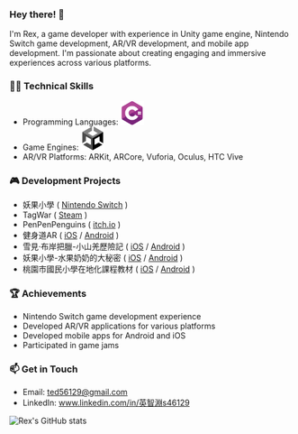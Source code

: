 ### Hey there! 👋

I'm Rex, a game developer with experience in Unity game engine, Nintendo Switch game development, AR/VR development, and mobile app development. I'm passionate about creating engaging and immersive experiences across various platforms.

### 👨‍💻 Technical Skills
- Programming Languages: <img src="c-sharp.png" alt="C#" width="42">
- Game Engines: <img src="unity.png" alt="Unity" width="42">
- AR/VR Platforms: ARKit, ARCore, Vuforia, Oculus, HTC Vive

### 🎮 Development Projects
- 妖果小學 ( [Nintendo Switch](https://ec.nintendo.com/HK/zh/titles/70010000048260) )
- TagWar ( [Steam](https://store.steampowered.com/app/1125600/TAG_WAR/) )
- PenPenPenguins ( [itch.io](https://penpenpenguins.itch.io/penpenpen) )
- 健身道AR ( [iOS](https://apps.apple.com/tw/app/%E5%81%A5%E8%BA%AB%E9%81%93ar/id1539147923) / [Android](https://play.google.com/store/apps/details?id=tw.wowwow.FitnessProAR&hl=zh) )
- 雪見·布岸把臘-小山羌歷險記 ( [iOS](https://apps.apple.com/tw/app/%E9%9B%AA%E8%A6%8B-%E5%B8%83%E5%B2%B8%E6%8A%8A%E8%87%98-%E5%B0%8F%E5%B1%B1%E7%BE%8C%E6%AD%B7%E9%9A%AA%E8%A8%98/id1436387777) / [Android](https://play.google.com/store/apps/details?id=tw.wowwow.XueJianARImage&hl=zh) )
- 妖果小學-水果奶奶的大秘密 ( [iOS](https://apps.apple.com/tw/app/%E5%A6%96%E6%9E%9C%E5%B0%8F%E5%AD%B8-%E6%B0%B4%E6%9E%9C%E5%A5%B6%E5%A5%B6%E7%9A%84%E5%A4%A7%E7%A7%98%E5%AF%86/id1583554773) / [Android](https://play.google.com/store/apps/details?id=tw.wowwow.YaoGouMagicBox&hl=zh) )
- 桃園市國民小學在地化課程教材 ( [iOS](https://apps.apple.com/tw/app/%E6%A1%83%E5%9C%92%E5%B8%82%E5%9C%8B%E6%B0%91%E5%B0%8F%E5%AD%B8%E5%9C%A8%E5%9C%B0%E5%8C%96%E8%AA%B2%E7%A8%8B%E6%95%99%E6%9D%90/id1572605191) / [Android](https://play.google.com/store/apps/details?id=tw.wowwow.QingXiTempleApp&hl=zh) )

### 🏆 Achievements
- Nintendo Switch game development experience
- Developed AR/VR applications for various platforms
- Developed mobile apps for Android and iOS
- Participated in game jams

### 📫 Get in Touch
- Email: ted56129@gmail.com
- LinkedIn: www.linkedin.com/in/英智淵s46129

![Rex's GitHub stats](https://github-readme-stats.vercel.app/api?username=s46129&theme=calm&show_icons=true)
